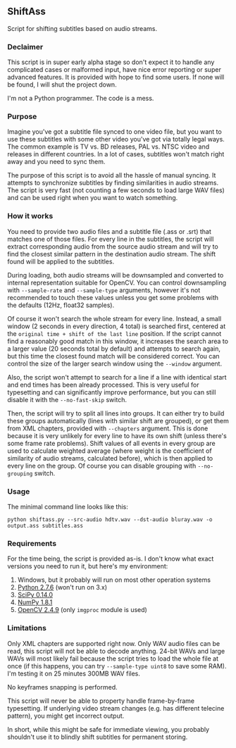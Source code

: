 ## ShiftAss ##
Script for shifting subtitles based on audio streams.

### Declaimer ###
This script is in super early alpha stage so don't expect it to handle any complicated cases or malformed input, have nice error reporting or super advanced features. It is provided with hope to find some users. If none will be found, I will shut the project down.

I'm not a Python programmer. The code is a mess.

### Purpose
Imagine you've got a subtitle file synced to one video file, but you want to use these subtitles with some other video you've got via totally legal ways. The common example is TV vs. BD releases, PAL vs. NTSC video and releases in different countries. In a lot of cases, subtitles won't match right away and you need to sync them.

The purpose of this script is to avoid all the hassle of manual syncing. It attempts to synchronize subtitles by finding similarities in audio streams. The script is very fast (not counting a few seconds to load large WAV files) and can be used right when you want to watch something.

### How it works
You need to provide two audio files and a subtitle file (.ass or .srt) that matches one of those files. For every line in the subtitles, the script will extract corresponding audio from the source audio stream and will try to find the closest similar pattern in the destination audio stream. The shift found will be applied to the subtitles.

During loading, both audio streams will be downsampled and converted to internal representation suitable for OpenCV. You can control downsampling with `--sample-rate` and `--sample-type` arguments, however it's not recommended to touch these values unless you get some problems with the defaults (12Hz, float32 samples).

Of course it won't search the whole stream for every line. Instead, a small window (2 seconds in every direction, 4 total) is searched first, centered at the `original time + shift of the last line` position. If the script cannot find a reasonably good match in this window, it increases the search area to a larger value (20 seconds total by default) and attempts to search again, but this time the closest found match will be considered correct. You can control the size of the larger search window using the `--window` argument.

Also, the script won't attempt to search for a line if a line with identical start and end times has been already processed. This is very useful for typesetting and can significantly improve performance, but you can still disable it with the `--no-fast-skip` switch.

Then, the script will try to split all lines into groups. It can either try to build these groups automatically (lines with similar shift are grouped), or get them from XML chapters, provided with `--chapters` argument. This is done because it is very unlikely for every line to have its own shift (unless there's some frame rate problems). Shift values of all events in every group are used to calculate weighted average (where weight is the coefficient of similarity of audio streams, calculated before), which is then applied to every line on the group. Of course you can disable grouping with `--no-grouping` switch.

### Usage
The minimal command line looks like this:
```
python shiftass.py --src-audio hdtv.wav --dst-audio bluray.wav -o output.ass subtitles.ass
```

### Requirements
For the time being, the script is provided as-is. I don't know what exact versions you need to run it, but here's my environment:

1. Windows, but it probably will run on most other operation systems
2. [Python 2.7.6][1] (won't run on 3.x)
3. [SciPy 0.14.0][2]
4. [NumPy 1.8.1][3]
5. [OpenCV 2.4.9][4] (only `imgproc` module is used)


### Limitations
Only XML chapters are supported right now. Only WAV audio files can be read, this script will not be able to decode anything. 24-bit WAVs and large WAVs  will most likely fail because the script tries to load the whole file at once (if this happens, you can try `--sample-type uint8` to save some RAM). I'm testing it on 25 minutes 300MB WAV files.

No keyframes snapping is performed.  

This script will never be able to property handle frame-by-frame typesetting. If underlying video stream changes (e.g. has different telecine pattern), you might get incorrect output.

In short, while this might be safe for immediate viewing, you probably shouldn't use it to blindly shift subtitles for permanent storing.


  [1]: https://www.python.org/download/releases/2.7.6/
  [2]: http://www.scipy.org/
  [3]: http://www.numpy.org/
  [4]: http://opencv.org/